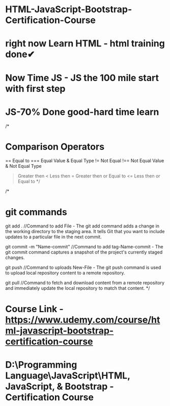 # HTML-JavaScript-Bootstrap-Certification-Course

# right now Learn HTML - html training done✔

# Now Time JS - JS the 100 mile start with first step

# JS-70% Done good-hard time learn

/*
# Comparison Operators
== Equal to
=== Equal Value & Equal Type
!= Not Equal
!== Not Equal Value & Not Equal Type
> Greater then
< Less then
>= Greater then or Equal to
<= Less then or Equal to
*/

/*
# git commands

git add . //Command to add File - The git add command adds a change in the working directory to the staging area. It tells Git that you want to include updates to a particular file in the next commit.

git commit -m "Name-commit" //Command to add tag-Name-commit - The git commit command captures a snapshot of the project's currently staged changes.

git push //Command to uploads New-File - The git push command is used to upload local repository content to a remote repository.

git pull //Command to fetch and download content from a remote repository and immediately update the local repository to match that content.
*/

# Course Link - https://www.udemy.com/course/html-javascript-bootstrap-certification-course

# D:\Programming Language\JavaScript\HTML, JavaScript, & Bootstrap - Certification Course